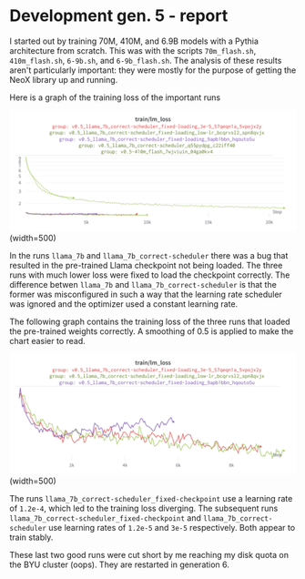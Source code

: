 # Development gen. 5 - report 
I started out by training 70M, 410M, and 6.9B models with a Pythia architecture from scratch. This was with the scripts `70m_flash.sh`, `410m_flash.sh`, `6-9b.sh`, and `6-9b_flash.sh`. The analysis of these results aren't particularly important: they were mostly for the purpose of getting the NeoX library up and running. 

Here is a graph of the training loss of the important runs

![01](./01_all.png)(width=500)

In the runs `llama_7b` and `llama_7b_correct-scheduler` there was a bug that resulted in the pre-trained Llama checkpoint not being loaded. The three runs with much lower loss were fixed to load the checkpoint correctly. The difference betwen `llama_7b` and `llama_7b_correct-scheduler` is that the former was misconfigured in such a way that the learning rate scheduler was ignored and the optimizer used a constant learning rate. 

The following graph contains the training loss of the three runs that loaded the pre-trained weights correctly. A smoothing of 0.5 is applied to make the chart easier to read.

![02](./02_fixed-checkpoint.png)(width=500)

The runs `llama_7b_correct-scheduler_fixed-checkpoint` use a learning rate of `1.2e-4`, which led to the training loss diverging. The subsequent runs `llama_7b_correct-scheduler_fixed-checkpoint` and `llama_7b_correct-scheduler` use learning rates of `1.2e-5` and `3e-5` respectively. Both appear to train stably. 

These last two good runs were cut short by me reaching my disk quota on the BYU cluster (oops). They are restarted in generation 6. 





